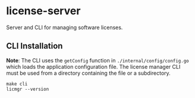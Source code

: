 # license-server

Server and CLI for managing software licenses.

## CLI Installation

**Note**: The CLI uses the `getConfig` function in `./internal/config/config.go` which loads the application configuration file. The license manager CLI must be used from a directory containing the file or a subdirectory.

```
make cli
licmgr --version
```
